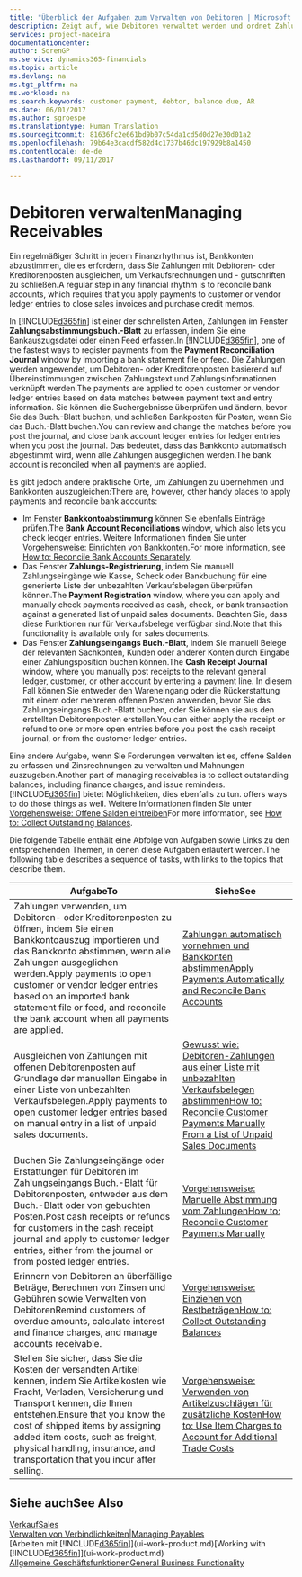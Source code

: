 ```yaml
---
title: "Überblick der Aufgaben zum Verwalten von Debitoren | Microsoft Docs"
description: Zeigt auf, wie Debitoren verwaltet werden und ordnet Zahlungen einem Debitor oder Kreditorenposten zu.
services: project-madeira
documentationcenter: 
author: SorenGP
ms.service: dynamics365-financials
ms.topic: article
ms.devlang: na
ms.tgt_pltfrm: na
ms.workload: na
ms.search.keywords: customer payment, debtor, balance due, AR
ms.date: 06/01/2017
ms.author: sgroespe
ms.translationtype: Human Translation
ms.sourcegitcommit: 81636fc2e661bd9b07c54da1cd5d0d27e30d01a2
ms.openlocfilehash: 79b64e3cacdf582d4c1737b46dc197929b8a1450
ms.contentlocale: de-de
ms.lasthandoff: 09/11/2017

---
```

# <a name="managing-receivables"></a><span data-ttu-id="7c910-103">Debitoren verwalten</span><span class="sxs-lookup"><span data-stu-id="7c910-103">Managing Receivables</span></span>
<span data-ttu-id="7c910-104">Ein regelmäßiger Schritt in jedem Finanzrhythmus ist, Bankkonten abzustimmen, die es erfordern, dass Sie Zahlungen mit Debitoren- oder Kreditorenposten ausgleichen, um Verkaufsrechnungen und - gutschriften zu schließen.</span><span class="sxs-lookup"><span data-stu-id="7c910-104">A regular step in any financial rhythm is to reconcile bank accounts, which requires that you apply payments to customer or vendor ledger entries to close sales invoices and purchase credit memos.</span></span>  

<span data-ttu-id="7c910-105">In [!INCLUDE[d365fin](includes/d365fin_md.md)] ist einer der schnellsten Arten, Zahlungen im Fenster **Zahlungsabstimmungsbuch.-Blatt** zu erfassen, indem Sie eine Bankauszugsdatei oder einen Feed erfassen.</span><span class="sxs-lookup"><span data-stu-id="7c910-105">In [!INCLUDE[d365fin](includes/d365fin_md.md)], one of the fastest ways to register payments from the **Payment Reconciliation Journal** window by importing a bank statement file or feed.</span></span> <span data-ttu-id="7c910-106">Die Zahlungen werden angewendet, um Debitoren- oder Kreditorenposten basierend auf Übereinstimmungen zwischen Zahlungstext und Zahlungsinformationen verknüpft werden.</span><span class="sxs-lookup"><span data-stu-id="7c910-106">The payments are applied to open customer or vendor ledger entries based on data matches between payment text and entry information.</span></span> <span data-ttu-id="7c910-107">Sie können die Suchergebnisse überprüfen und ändern, bevor Sie das Buch.-Blatt buchen, und schließen Bankposten für Posten, wenn Sie das Buch.-Blatt buchen.</span><span class="sxs-lookup"><span data-stu-id="7c910-107">You can review and change the matches before you post the journal, and close bank account ledger entries for ledger entries when you post the journal.</span></span> <span data-ttu-id="7c910-108">Das bedeutet, dass das Bankkonto automatisch abgestimmt wird, wenn alle Zahlungen ausgeglichen werden.</span><span class="sxs-lookup"><span data-stu-id="7c910-108">The bank account is reconciled when all payments are applied.</span></span>

<span data-ttu-id="7c910-109">Es gibt jedoch andere praktische Orte, um Zahlungen zu übernehmen und Bankkonten auszugleichen:</span><span class="sxs-lookup"><span data-stu-id="7c910-109">There are, however, other handy places to apply payments and reconcile bank accounts:</span></span>  

* <span data-ttu-id="7c910-110">Im Fenster **Bankkontoabstimmung** können Sie ebenfalls Einträge prüfen.</span><span class="sxs-lookup"><span data-stu-id="7c910-110">The **Bank Account Reconciliations** window, which also lets you check ledger entries.</span></span> <span data-ttu-id="7c910-111">Weitere Informationen finden Sie unter [Vorgehensweise: Einrichten von Bankkonten](bank-how-reconcile-bank-accounts-separately.md).</span><span class="sxs-lookup"><span data-stu-id="7c910-111">For more information, see [How to: Reconcile Bank Accounts Separately](bank-how-reconcile-bank-accounts-separately.md).</span></span>  
* <span data-ttu-id="7c910-112">Das Fenster **Zahlungs-Registrierung**, indem Sie manuell Zahlungseingänge wie Kasse, Scheck oder Bankbuchung für eine generierte Liste der unbezahlten Verkaufsbelegen überprüfen können.</span><span class="sxs-lookup"><span data-stu-id="7c910-112">The **Payment Registration** window, where you can apply and manually check payments received as cash, check, or bank transaction against a generated list of unpaid sales documents.</span></span> <span data-ttu-id="7c910-113">Beachten Sie, dass diese Funktionen nur für Verkaufsbelege verfügbar sind.</span><span class="sxs-lookup"><span data-stu-id="7c910-113">Note that this functionality is available only for sales documents.</span></span>  
* <span data-ttu-id="7c910-114">Das Fenster **Zahlungseingangs Buch.-Blatt**, indem Sie manuell Belege der relevanten Sachkonten, Kunden oder anderer Konten durch Eingabe einer Zahlungsposition buchen können.</span><span class="sxs-lookup"><span data-stu-id="7c910-114">The **Cash Receipt Journal** window, where you manually post receipts to the relevant general ledger, customer, or other account by entering a payment line.</span></span> <span data-ttu-id="7c910-115">In diesem Fall können Sie entweder den Wareneingang oder die Rückerstattung mit einem oder mehreren offenen Posten anwenden, bevor Sie das Zahlungseingangs Buch.-Blatt buchen, oder Sie können sie aus den erstellten Debitorenposten erstellen.</span><span class="sxs-lookup"><span data-stu-id="7c910-115">You can either apply the receipt or refund to one or more open entries before you post the cash receipt journal, or from the customer ledger entries.</span></span>  

<span data-ttu-id="7c910-116">Eine andere Aufgabe, wenn Sie Forderungen verwalten ist es, offene Salden zu erfassen und Zinsrechnungen zu verwalten und Mahnungen auszugeben.</span><span class="sxs-lookup"><span data-stu-id="7c910-116">Another part of managing receivables is to collect outstanding balances, including finance charges, and issue reminders.</span></span> [!INCLUDE[d365fin](includes/d365fin_md.md)]<span data-ttu-id="7c910-117"> bietet Möglichkeiten, dies ebenfalls zu tun.</span><span class="sxs-lookup"><span data-stu-id="7c910-117"> offers ways to do those things as well.</span></span> <span data-ttu-id="7c910-118">Weitere Informationen finden Sie unter [Vorgehensweise: Offene Salden eintreiben](receivables-collect-outstanding-balances.md)</span><span class="sxs-lookup"><span data-stu-id="7c910-118">For more information, see [How to: Collect Outstanding Balances](receivables-collect-outstanding-balances.md).</span></span>  

<span data-ttu-id="7c910-119">Die folgende Tabelle enthält eine Abfolge von Aufgaben sowie Links zu den entsprechenden Themen, in denen diese Aufgaben erläutert werden.</span><span class="sxs-lookup"><span data-stu-id="7c910-119">The following table describes a sequence of tasks, with links to the topics that describe them.</span></span>  

| <span data-ttu-id="7c910-120">Aufgabe</span><span class="sxs-lookup"><span data-stu-id="7c910-120">To</span></span> | <span data-ttu-id="7c910-121">Siehe</span><span class="sxs-lookup"><span data-stu-id="7c910-121">See</span></span> |
| --- | --- |
| <span data-ttu-id="7c910-122">Zahlungen verwenden, um Debitoren- oder Kreditorenposten zu öffnen, indem Sie einen Bankkontoauszug importieren und das Bankkonto abstimmen, wenn alle Zahlungen ausgeglichen werden.</span><span class="sxs-lookup"><span data-stu-id="7c910-122">Apply payments to open customer or vendor ledger entries based on an imported bank statement file or feed, and reconcile the bank account when all payments are applied.</span></span> |[<span data-ttu-id="7c910-123">Zahlungen automatisch vornehmen und Bankkonten abstimmen</span><span class="sxs-lookup"><span data-stu-id="7c910-123">Apply Payments Automatically and Reconcile Bank Accounts</span></span>](receivables-apply-payments-auto-reconcile-bank-accounts.md) |
| <span data-ttu-id="7c910-124">Ausgleichen von Zahlungen mit offenen Debitorenposten auf Grundlage der manuellen Eingabe in einer Liste von unbezahlten Verkaufsbelegen.</span><span class="sxs-lookup"><span data-stu-id="7c910-124">Apply payments to open customer ledger entries based on manual entry in a list of unpaid sales documents.</span></span> |[<span data-ttu-id="7c910-125">Gewusst wie: Debitoren-Zahlungen aus einer Liste mit unbezahlten Verkaufsbelegen abstimmen</span><span class="sxs-lookup"><span data-stu-id="7c910-125">How to: Reconcile Customer Payments Manually From a List of Unpaid Sales Documents</span></span>](receivables-how-reconcile-customer-payments-list-unpaid-sales-documents.md) |
| <span data-ttu-id="7c910-126">Buchen Sie Zahlungseingänge oder Erstattungen für Debitoren im Zahlungseingangs Buch.-Blatt für Debitorenposten, entweder aus dem Buch.-Blatt oder von gebuchten Posten.</span><span class="sxs-lookup"><span data-stu-id="7c910-126">Post cash receipts or refunds for customers in the cash receipt journal and apply to customer ledger entries, either from the journal or from posted ledger entries.</span></span> |[<span data-ttu-id="7c910-127">Vorgehensweise: Manuelle Abstimmung vom Zahlungen</span><span class="sxs-lookup"><span data-stu-id="7c910-127">How to: Reconcile Customer Payments Manually</span></span>](receivables-how-apply-sales-transactions-manually.md) |
| <span data-ttu-id="7c910-128">Erinnern von Debitoren an überfällige Beträge, Berechnen von Zinsen und Gebühren sowie Verwalten von Debitoren</span><span class="sxs-lookup"><span data-stu-id="7c910-128">Remind customers of overdue amounts, calculate interest and finance charges, and manage accounts receivable.</span></span> |[<span data-ttu-id="7c910-129">Vorgehensweise: Einziehen von Restbeträgen</span><span class="sxs-lookup"><span data-stu-id="7c910-129">How to: Collect Outstanding Balances</span></span>](receivables-collect-outstanding-balances.md) |
|<span data-ttu-id="7c910-130">Stellen Sie sicher, dass Sie die Kosten der versandten Artikel kennen, indem Sie Artikelkosten wie Fracht, Verladen, Versicherung und Transport kennen, die Ihnen entstehen.</span><span class="sxs-lookup"><span data-stu-id="7c910-130">Ensure that you know the cost of shipped items by assigning added item costs, such as freight, physical handling, insurance, and transportation that you incur after selling.</span></span>|[<span data-ttu-id="7c910-131">Vorgehensweise: Verwenden von Artikelzuschlägen für zusätzliche Kosten</span><span class="sxs-lookup"><span data-stu-id="7c910-131">How to: Use Item Charges to Account for Additional Trade Costs</span></span>](payables-how-assign-item-charges.md)|
## <a name="see-also"></a><span data-ttu-id="7c910-132">Siehe auch</span><span class="sxs-lookup"><span data-stu-id="7c910-132">See Also</span></span>
[<span data-ttu-id="7c910-133">Verkauf</span><span class="sxs-lookup"><span data-stu-id="7c910-133">Sales</span></span>](sales-manage-sales.md)  
[<span data-ttu-id="7c910-134">Verwalten von Verbindlichkeiten|</span><span class="sxs-lookup"><span data-stu-id="7c910-134">Managing Payables</span></span>](payables-manage-payables.md)  
<span data-ttu-id="7c910-135">[Arbeiten mit [!INCLUDE[d365fin](includes/d365fin_md.md)]](ui-work-product.md)</span><span class="sxs-lookup"><span data-stu-id="7c910-135">[Working with [!INCLUDE[d365fin](includes/d365fin_md.md)]](ui-work-product.md)</span></span>  
[<span data-ttu-id="7c910-136">Allgemeine Geschäftsfunktionen</span><span class="sxs-lookup"><span data-stu-id="7c910-136">General Business Functionality</span></span>](ui-across-business-areas.md)

